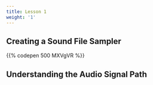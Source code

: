 ```yaml
---
title: Lesson 1
weight: '1'
---
```

## Creating a Sound File Sampler

{{% codepen 500 MXVgVR %}}

## Understanding the Audio Signal Path
